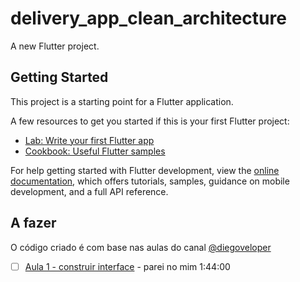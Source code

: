 # delivery_app_clean_architecture

A new Flutter project.

## Getting Started

This project is a starting point for a Flutter application.

A few resources to get you started if this is your first Flutter project:

- [Lab: Write your first Flutter app](https://docs.flutter.dev/get-started/codelab)
- [Cookbook: Useful Flutter samples](https://docs.flutter.dev/cookbook)

For help getting started with Flutter development, view the
[online documentation](https://docs.flutter.dev/), which offers tutorials,
samples, guidance on mobile development, and a full API reference.

## A fazer 

O código criado é com base nas aulas do canal [@diegoveloper](https://www.youtube.com/@diegoveloper)

- [ ] [Aula 1 - construir interface](https://www.youtube.com/watch?v=BUDyX-SX1Ew&t=0s) - parei no mim 1:44:00
